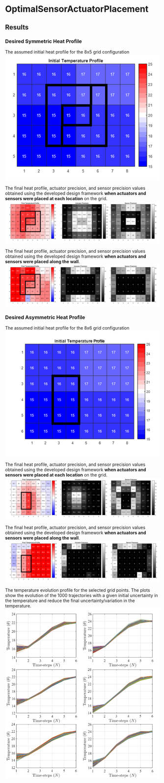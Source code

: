 # OptimalSensorActuatorPlacement

## Results

### Desired Symmetric Heat Profile

The assumed initial heat profile for the 8x5 grid configuration
![Start8x5](https://github.com/ramaniitrgoyal92/OptimalSensorActuatorPlacement/blob/main/Result/Start8x5.png)

The final heat profile, actuator precision, and sensor precision values obtained using the developed design framework **when actuators and sensors were placed at each location** on the grid. 
![Initial8x5](https://github.com/ramaniitrgoyal92/OptimalSensorActuatorPlacement/blob/main/Result/Initial8x5.png)

The final heat profile, actuator precision, and sensor precision values obtained using the developed design framework **when actuators and sensors were placed along the wall**.
![Wall8x5](https://github.com/ramaniitrgoyal92/OptimalSensorActuatorPlacement/blob/main/Result/Wall8x5.png)

### Desired Asymmetric Heat Profile

The assumed initial heat profile for the 8x6 grid configuration
![Start8x6](https://github.com/ramaniitrgoyal92/OptimalSensorActuatorPlacement/blob/main/Result/Start8x6.png)

The final heat profile, actuator precision, and sensor precision values obtained using the developed design framework **when actuators and sensors were placed at each location** on the grid. 
![Initial8x6](https://github.com/ramaniitrgoyal92/OptimalSensorActuatorPlacement/blob/main/Result/Initial8x6.png)

The final heat profile, actuator precision, and sensor precision values obtained using the developed design framework **when actuators and sensors were placed along the wall**.
![Wall8x6](https://github.com/ramaniitrgoyal92/OptimalSensorActuatorPlacement/blob/main/Result/Wall8x6.png)


The temperature evolution profile for the selected grid points. The plots show the evolution of the 1000 trajectories with a given initial uncertainty in the temperature and reduce the final uncertainty/variation in the temperature.
![Var_wall_8x6](https://github.com/ramaniitrgoyal92/OptimalSensorActuatorPlacement/blob/main/Result/Var_wall_8x6.png)
